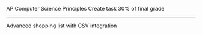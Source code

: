 AP Computer Science Principles 
Create task 
30% of final grade

----
Advanced shopping list with CSV integration
